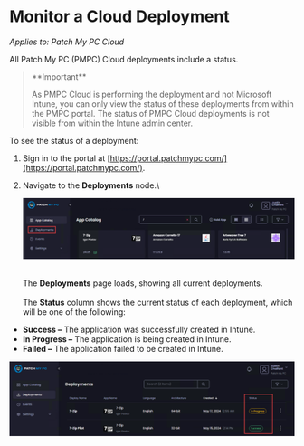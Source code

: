 # Monitor a Cloud Deployment

_Applies to: Patch My PC Cloud_

All Patch My PC (PMPC) Cloud deployments include a status.

<blockquote class="wp-block-quote">
<p>**Important**</p>
<p>As PMPC Cloud is performing the deployment and not Microsoft Intune, you can only view the status of these deployments from within the PMPC portal. The status of PMPC Cloud deployments is not visible from within the Intune admin center.</p>
</blockquote>

To see the status of a deployment:

1. Sign in to the portal at [https://portal.patchmypc.com/](https://portal.patchmypc.com/).
2.  Navigate to the **Deployments** node.\


    ![Navigating to the “Deployments” page.](/_images/image-(1453).png "Navigating to the “Deployments” page.")

    \
    The **Deployments** page loads, showing all current deployments. \
    \
    The **Status** column shows the current status of each deployment, which will be one of the following:

* **Success –** The application was successfully created in Intune.
* **In Progress –** The application is being created in Intune.
* **Failed –** The application failed to be created in Intune.

![“Status” column showing the status of each deployment](/_images/image-(1454).png "“Status” column showing the status of each deployment")